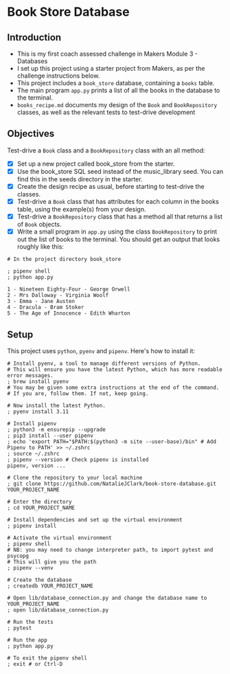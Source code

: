 # Book Store Database

## Introduction
- This is my first coach assessed challenge in Makers Module 3 - Databases
- I set up this project using a starter project from Makers, as per the challenge instructions below.
- This project includes a `book_store` database, containing a `books` table.
- The main program `app.py` prints a list of all the books in the database to the terminal.
- `books_recipe.md` documents my design of the `Book` and `BookRepository` classes, as well as the relevant tests to test-drive development


## Objectives
Test-drive a `Book` class and a `BookRepository` class with an all method:
- [x] Set up a new project called book_store from the starter.
- [x] Use the book_store SQL seed instead of the music_library seed. You can find this in the seeds directory in the starter.
- [x] Create the design recipe as usual, before starting to test-drive the classes.
- [x] Test-drive a `Book` class that has attributes for each column in the books table, using the example(s) from your design.
- [x] Test-drive a `BookRepository` class that has a method all that returns a list of `Book` objects.
- [x] Write a small program in `app.py` using the class `BookRepository` to print out the list of books to the terminal.
You should get an output that looks roughly like this:
```shell
# In the project directory book_store

; pipenv shell
; python app.py

1 - Nineteen Eighty-Four - George Orwell
2 - Mrs Dalloway - Virginia Woolf
3 - Emma - Jane Austen
4 - Dracula - Bram Stoker
5 - The Age of Innocence - Edith Wharton
```

## Setup
This project uses `python`, `pyenv` and `pipenv`. Here's how to install it:

```shell
# Install pyenv, a tool to manage different versions of Python.
# This will ensure you have the latest Python, which has more readable error messages.
; brew install pyenv
# You may be given some extra instructions at the end of the command.
# If you are, follow them. If not, keep going.

# Now install the latest Python.
; pyenv install 3.11

# Install pipenv
; python3 -m ensurepip --upgrade
; pip3 install --user pipenv
; echo 'export PATH="$PATH:$(python3 -m site --user-base)/bin" # Add Pipenv to PATH' >> ~/.zshrc
; source ~/.zshrc
; pipenv --version # Check pipenv is installed
pipenv, version ...

# Clone the repository to your local machine
; git clone https://github.com/NatalieJClark/book-store-database.git YOUR_PROJECT_NAME

# Enter the directory
; cd YOUR_PROJECT_NAME

# Install dependencies and set up the virtual environment
; pipenv install

# Activate the virtual environment
; pipenv shell
# NB: you may need to change interpreter path, to import pytest and psycopg
# This will give you the path
; pipenv --venv

# Create the database
; createdb YOUR_PROJECT_NAME

# Open lib/database_connection.py and change the database name to YOUR_PROJECT_NAME
; open lib/database_connection.py

# Run the tests
; pytest

# Run the app
; python app.py

# To exit the pipenv shell
; exit # or Ctrl-D
